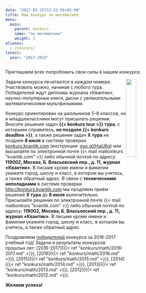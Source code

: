 ```yaml
---
date: "2017-02-25T12:22:56+03:00"
title: Наш конкурс по математике
menu: 
  main:
    parent: konkurs
    name: "по математике"
    weight: 1
aliases:
  - /concurs/
latest: 
  year: "2017-2018"
---
```


Приглашаем всех попробовать свои силы в нашем
конкурсе.

<img src="winner.png" width="25%" height="25%" style="margin-top: 0px; margin-bottom: 0px; margin-left: 0px; margin-right: 0px;float:right;" >

Задачи конкурса печатаются в каждом номере. Участвовать можно, начиная с любого тура. Победителей ждут дипломы журнала «Квантик», научно-популярные книги, диски с увлекательными математическими мультфильмами.


Конкурс ориентирован на школьников 5-8 классов, но и младшеклассники могут присылать решения. Вносите решения задач **{{< konkurs tour >}} тура**, с которыми справитесь, **не позднее {{< konkurs deadline >}}**, а также решения задач **X тура** не позднее **8 июля** в систему проверки [konkurs.kvantik.com](http://konkurs.kvantik.com) (инструкция: [goo.gl/HiaU6g](https://goo.gl/HiaU6g)) или высылайте по электронной почте {{< mail matkonkurs "kvantik.com" >}}
либо обычной почтой по адресу: **119002, Москва, Б. Власьевский пер., д. 11, журнал «Квантик»**. В письме кроме имени и фамилии укажите город, школу и класс, в котором вы учитесь, а также обратный адрес.
В связи с **техническими неполадками** в системе проверки http://konkurs.kvantik.com мы продляем приём решений **X тура** до **8 июля** включительно. 
Присылайте решения по электронной почте {{< mail matkonkurs "kvantik.com" >}}
либо обычной почтой по адресу: **119002, Москва, Б. Власьевский пер., д. 11, журнал «Квантик».** В письме кроме имени и фамилии укажите город, школу и класс, в котором вы учитесь, а также обратный адрес.

Поздравляем [победителей](winners/2016-2017.pdf) конкурса за 2016-2017 учебный год!
Задачи и результаты конкурсов прошлых лет: [2016-2017]({{< ref "konkurs/math/2016-2017.md" >}}), [2016]({{< ref "konkurs/math/2016.md" >}}), [2015]({{< ref "konkurs/math/2015.md" >}}), [2014]({{< ref "konkurs/math/2014.md" >}}), [2013]({{< ref "konkurs/math/2013.md" >}}), [2012]({{< ref "konkurs/math/2012.md" >}}).

**Желаем успеха!**


